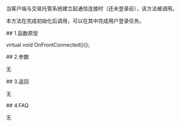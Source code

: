 <p>当客户端与交易托管系统建立起通信连接时（还未登录前），该方法被调用。</p>
<p>本方法在完成初始化后调用，可以在其中完成用户登录任务。</p>
<span class="anchor" id="1a211258-3d1c-4e90-8199-50ce36d45663"></span>
## 1.函数原型
<p>virtual void OnFrontConnected(){};</p>
<span class="anchor" id="d8e3f630-5cac-453f-ac18-b144bc66ac5a"></span>
## 2.参数
<p>无</p>
<span class="anchor" id="d4ba01dc-1043-45eb-96eb-d6c5389d07f4"></span>
## 3.返回
<p>无</p>
<span class="anchor" id="f9cc003c-d85b-44d4-88ce-3b84a491407f"></span>
## 4.FAQ
<p>无</p>
